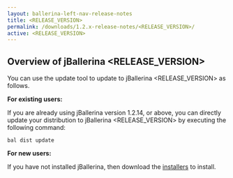 ```yaml
---
layout: ballerina-left-nav-release-notes
title: <RELEASE_VERSION>
permalink: /downloads/1.2.x-release-notes/<RELEASE_VERSION>/
active: <RELEASE_VERSION>
---
```


## Overview of jBallerina <RELEASE_VERSION>

<!-- COMMENT OUT ONLY THE APPLICABLE ONE FROM THE BELOW -->

<!-- The jBallerina <RELEASE_VERSION> patch release improves upon the <PREVIOUS_RELEASE_VERSION> release by addressing a few security improvements. -->

<!-- The jBallerina <RELEASE_VERSION> patch release improves upon the <PREVIOUS_RELEASE_VERSION> release by addressing a few security improvements. -->

You can use the update tool to update to jBallerina <RELEASE_VERSION> as follows.

**For existing users:**

If you are already using jBallerina version 1.2.14, or above, you can directly update your distribution to jBallerina <RELEASE_VERSION> by executing the following command:

```
bal dist update
```

**For new users:**

If you have not installed jBallerina, then download the [installers](https://ballerina.io/downloads/) to install.

<style>.cGitButtonContainer, .cBallerinaTocContainer {display:none;}</style>
